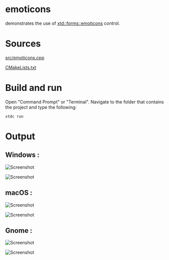 # emoticons

demonstrates the use of [xtd::forms::emoticons](../../../../src/xtd_forms/include/xtd/forms/emoticons.hpp) control.

# Sources

[src/emoticons.cpp](src/emoticons.cpp)

[CMakeLists.txt](CMakeLists.txt)

# Build and run

Open "Command Prompt" or "Terminal". Navigate to the folder that contains the project and type the following:

```shell
xtdc run
```

# Output

## Windows :

![Screenshot](../../../../docs/pictures/examples/emoticons_w.png)

![Screenshot](../../../../docs/pictures/examples/emoticons_wd.png)

## macOS :

![Screenshot](../../../../docs/pictures/examples/emoticons_m.png)

![Screenshot](../../../../docs/pictures/examples/emoticons_md.png)

## Gnome :

![Screenshot](../../../../docs/pictures/examples/emoticons_g.png)

![Screenshot](../../../../docs/pictures/examples/emoticons_gd.png)
